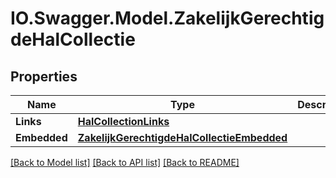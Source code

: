 # IO.Swagger.Model.ZakelijkGerechtigdeHalCollectie
## Properties

Name | Type | Description | Notes
------------ | ------------- | ------------- | -------------
**Links** | [**HalCollectionLinks**](HalCollectionLinks.md) |  | [optional] 
**Embedded** | [**ZakelijkGerechtigdeHalCollectieEmbedded**](ZakelijkGerechtigdeHalCollectieEmbedded.md) |  | [optional] 

[[Back to Model list]](../README.md#documentation-for-models) [[Back to API list]](../README.md#documentation-for-api-endpoints) [[Back to README]](../README.md)

